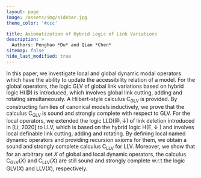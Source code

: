 ```yaml
---
layout: page
image: /assets/img/sidebar.jpg
theme_color: '#ccc'

title: Axiomatization of Hybrid Logic of Link Variations
description: >
  Authors: Penghao *Du* and Qian *Chen*
sitemap: false
hide_last_modified: true
---
```


In this paper, we investigate local and global dynamic modal operators which have the ability to update the accessibility relation of a model. For the global operators, the logic $\mathsf{GLV}$ of global link variations based on hybrid logic $\mathsf{H}(@)$ is introduced, which involves global link cutting, adding and rotating simultaneously. A Hilbert-style calculus $\mathsf{C_{GLV}}$ is provided. By constructing families of canonical models inductively, we prove that the calculus $\mathsf{C_{GLV}}$ is sound and strongly complete with respect to $\mathsf{GLV}$. For the local operators, we extended the logic $\mathsf{LLD}(@,\downarrow)$ of link deletion introduced in [Li, 2020] to $\mathsf{LLV}$, which is based on the hybrid logic $\mathsf{H}(\mathsf{E},\downarrow\ )$ and involves local definable link cutting, adding and rotating. By defining local named dynamic operators and providing recursion axioms for them, we obtain a sound and strongly complete calculus $\mathsf{C_{LLV}}$ for $\mathsf{LLV}$. Moreover, we show that for an arbitrary set $X$ of global and local dynamic operators, the calculus $\mathsf{C_{GLV}}(X)$ and $\mathsf{C_{LLV}}(X)$ are still sound and strongly complete w.r.t the logic $\mathsf{GLV}(X)$ and $\mathsf{LLV}(X)$, respectively.